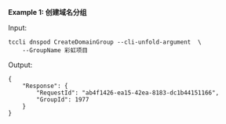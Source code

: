 **Example 1: 创建域名分组**



Input: 

```
tccli dnspod CreateDomainGroup --cli-unfold-argument  \
    --GroupName 彩虹项目
```

Output: 
```
{
    "Response": {
        "RequestId": "ab4f1426-ea15-42ea-8183-dc1b44151166",
        "GroupId": 1977
    }
}
```

